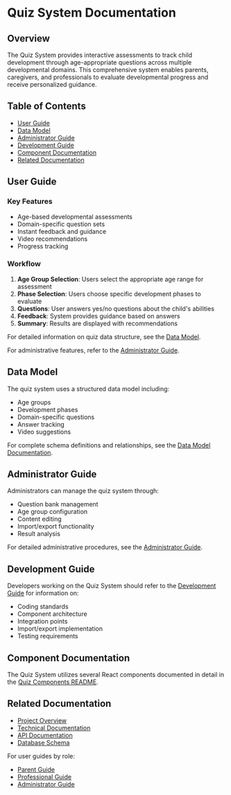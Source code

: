 
# Quiz System Documentation

## Overview

The Quiz System provides interactive assessments to track child development through age-appropriate questions across multiple developmental domains. This comprehensive system enables parents, caregivers, and professionals to evaluate developmental progress and receive personalized guidance.

## Table of Contents
- [User Guide](#user-guide)
- [Data Model](#data-model)
- [Administrator Guide](#administrator-guide)
- [Development Guide](#development-guide)
- [Component Documentation](#component-documentation)
- [Related Documentation](#related-documentation)

## User Guide

### Key Features
- Age-based developmental assessments
- Domain-specific question sets
- Instant feedback and guidance
- Video recommendations
- Progress tracking

### Workflow
1. **Age Group Selection**: Users select the appropriate age range for assessment
2. **Phase Selection**: Users choose specific development phases to evaluate
3. **Questions**: User answers yes/no questions about the child's abilities
4. **Feedback**: System provides guidance based on answers
5. **Summary**: Results are displayed with recommendations

For detailed information on quiz data structure, see the [Data Model](DATA_MODEL.md).

For administrative features, refer to the [Administrator Guide](ADMIN_GUIDE.md).

## Data Model

The quiz system uses a structured data model including:
- Age groups
- Development phases
- Domain-specific questions
- Answer tracking
- Video suggestions

For complete schema definitions and relationships, see the [Data Model Documentation](DATA_MODEL.md).

## Administrator Guide

Administrators can manage the quiz system through:
- Question bank management
- Age group configuration
- Content editing
- Import/export functionality
- Result analysis

For detailed administrative procedures, see the [Administrator Guide](ADMIN_GUIDE.md).

## Development Guide

Developers working on the Quiz System should refer to the [Development Guide](DEVELOPMENT.md) for information on:
- Coding standards
- Component architecture
- Integration points
- Import/export implementation
- Testing requirements

## Component Documentation

The Quiz System utilizes several React components documented in detail in the [Quiz Components README](../../src/components/quiz/README.md).

## Related Documentation

- [Project Overview](../project-overview.md)
- [Technical Documentation](../technical/README.md)
- [API Documentation](../technical/api.md)
- [Database Schema](../technical/database.md)

For user guides by role:
- [Parent Guide](../user-guides/parent-guide.md)
- [Professional Guide](../user-guides/professional-guide.md)
- [Administrator Guide](../user-guides/admin-guide.md)
